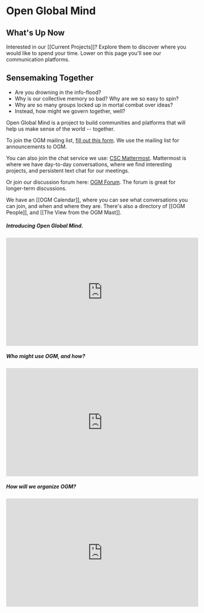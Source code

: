 # Open Global Mind  
## What's Up Now
Interested in our [[Current Projects]]? Explore them to discover where you would like to spend your time. Lower on this page you'll see our communication platforms. 

## Sensemaking Together

-   Are you drowning in the info-flood?
-   Why is our collective memory so bad? Why are we so easy to spin?
-   Why are so many groups locked up in mortal combat over ideas?
-   Instead, how might we govern together, well?

Open Global Mind is a project to build communities and platforms that will help us make sense of the world -- together.

To join the OGM mailing list, [fill out this form](https://docs.google.com/forms/d/e/1FAIpQLSfNY_K88JLK0FOSmV5ulYYYdX6_n_HZ9TARZM0RcsisZbrOSQ/viewform?usp=sf_link). We use the mailing list for announcements to OGM.

You can also join the chat service we use: [CSC Mattermost](https://chat.collectivesensecommons.org). Mattermost is where we have day-to-day conversations, where we find interesting projects, and persistent text chat for our meetings.

Or join our discussion forum here: [OGM Forum](https://forum.openglobalmind.com/).  The forum is great for longer-term discussions.

We have an [[OGM Calendar]], where you can see what conversations you can join, and when and where they are. There's also a directory of [[OGM People]], and [[The View from the OGM Mast]].

##### Introducing Open Global Mind.

<iframe width="521" height="293" src="https://www.youtube.com/embed/PbFg0B8uN0A" title="YouTube video player" frameborder="0" allow="accelerometer; autoplay; clipboard-write; encrypted-media; gyroscope; picture-in-picture" allowfullscreen></iframe>

##### Who might use OGM, and how?

<iframe width="521" height="293" src="https://www.youtube.com/embed/XWlN5TiXCi0" title="YouTube video player" frameborder="0" allow="accelerometer; autoplay; clipboard-write; encrypted-media; gyroscope; picture-in-picture" allowfullscreen></iframe>

##### How will we organize OGM?

<iframe width="521" height="293" src="https://www.youtube.com/embed/aEDfilra13U" title="YouTube video player" frameborder="0" allow="accelerometer; autoplay; clipboard-write; encrypted-media; gyroscope; picture-in-picture" allowfullscreen></iframe>

